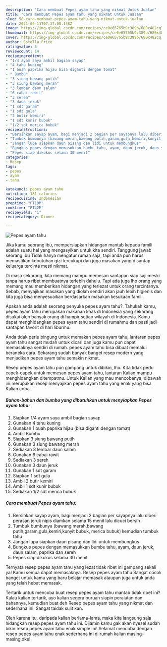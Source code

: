 ```yaml
---
description: "Cara membuat Pepes ayam tahu yang nikmat Untuk Jualan"
title: "Cara membuat Pepes ayam tahu yang nikmat Untuk Jualan"
slug: 58-cara-membuat-pepes-ayam-tahu-yang-nikmat-untuk-jualan
date: 2021-06-11T07:37:08.158Z
image: https://img-global.cpcdn.com/recipes/ce0e65765b9c389b/680x482cq70/pepes-ayam-tahu-foto-resep-utama.jpg
thumbnail: https://img-global.cpcdn.com/recipes/ce0e65765b9c389b/680x482cq70/pepes-ayam-tahu-foto-resep-utama.jpg
cover: https://img-global.cpcdn.com/recipes/ce0e65765b9c389b/680x482cq70/pepes-ayam-tahu-foto-resep-utama.jpg
author: Estella Price
ratingvalue: 3
reviewcount: 14
recipeingredient:
- "1/4 ayam saya ambil bagian sayap"
- "4 tahu kuning"
- "1 buah paprika hijau bisa diganti dengan tomat"
- " Bumbu"
- "3 siung bawang putih"
- "3 siung bawang merah"
- "3 lembar daun salam"
- "6 cabai rawit"
- "3 sereh"
- "3 daun jeruk"
- "1 sdt garam"
- "1 sdt gula"
- "2 butir kemiri"
- "1 sdt kunir bubuk"
- "1/2 sdt merica bubuk"
recipeinstructions:
- "Bersihkan sayap ayam, bagi menjadi 2 bagian per sayapnya lalu diberi perasan jeruk nipis diamkan selama 15 menit lalu dicuci bersih"
- "Tumbuk bumbunya (bawang merah,bawang putih,garam,gula,kemiri,kunyit bubuk, merica bubuk) kemudian tumbuk tahu"
- "Jangan lupa siapkan daun pisang dan lidi untuk membungkus"
- "Bungkus pepes dengan memasukkan bumbu tahu, ayam, daun jeruk, daun salam, paprika dan sereh"
- "Pepes siap dikukus selama 30 menit"
categories:
- Resep
tags:
- pepes
- ayam
- tahu

katakunci: pepes ayam tahu 
nutrition: 181 calories
recipecuisine: Indonesian
preptime: "PT19M"
cooktime: "PT42M"
recipeyield: "1"
recipecategory: Dinner

---
```



![Pepes ayam tahu](https://img-global.cpcdn.com/recipes/ce0e65765b9c389b/680x482cq70/pepes-ayam-tahu-foto-resep-utama.jpg)

Jika kamu seorang ibu, mempersiapkan hidangan mantab kepada famili adalah suatu hal yang mengasyikan untuk kita sendiri. Tanggung jawab seorang ibu Tidak hanya mengatur rumah saja, tapi anda pun harus memastikan kebutuhan gizi tercukupi dan juga masakan yang disantap keluarga tercinta mesti nikmat.

Di masa  sekarang, kita memang mampu memesan santapan siap saji meski tanpa harus ribet membuatnya terlebih dahulu. Tapi ada juga lho orang yang memang mau memberikan hidangan yang terlezat untuk orang tercintanya. Sebab, menyajikan masakan yang diolah sendiri akan jauh lebih higienis dan kita juga bisa menyesuaikan berdasarkan masakan kesukaan famili. 



Apakah anda adalah seorang penyuka pepes ayam tahu?. Tahukah kamu, pepes ayam tahu merupakan makanan khas di Indonesia yang sekarang disukai oleh banyak orang di hampir setiap wilayah di Indonesia. Kamu dapat menghidangkan pepes ayam tahu sendiri di rumahmu dan pasti jadi santapan favorit di hari liburmu.

Anda tidak perlu bingung untuk memakan pepes ayam tahu, lantaran pepes ayam tahu sangat mudah untuk dicari dan juga kamu pun dapat memasaknya sendiri di rumah. pepes ayam tahu bisa dibuat memalui beraneka cara. Sekarang sudah banyak banget resep modern yang menjadikan pepes ayam tahu semakin nikmat.

Resep pepes ayam tahu pun gampang untuk dibikin, lho. Kita tidak perlu capek-capek untuk memesan pepes ayam tahu, lantaran Kalian mampu menghidangkan ditempatmu. Untuk Kalian yang mau mencobanya, dibawah ini merupakan resep menyajikan pepes ayam tahu yang enak yang bisa Kalian coba.

<!--inarticleads1-->

##### Bahan-bahan dan bumbu yang dibutuhkan untuk menyiapkan Pepes ayam tahu:

1. Siapkan 1/4 ayam saya ambil bagian sayap
1. Gunakan 4 tahu kuning
1. Gunakan 1 buah paprika hijau (bisa diganti dengan tomat)
1. Ambil  Bumbu
1. Siapkan 3 siung bawang putih
1. Gunakan 3 siung bawang merah
1. Sediakan 3 lembar daun salam
1. Gunakan 6 cabai rawit
1. Sediakan 3 sereh
1. Gunakan 3 daun jeruk
1. Gunakan 1 sdt garam
1. Siapkan 1 sdt gula
1. Ambil 2 butir kemiri
1. Ambil 1 sdt kunir bubuk
1. Sediakan 1/2 sdt merica bubuk




<!--inarticleads2-->

##### Cara membuat Pepes ayam tahu:

1. Bersihkan sayap ayam, bagi menjadi 2 bagian per sayapnya lalu diberi perasan jeruk nipis diamkan selama 15 menit lalu dicuci bersih
1. Tumbuk bumbunya (bawang merah,bawang putih,garam,gula,kemiri,kunyit bubuk, merica bubuk) kemudian tumbuk tahu
1. Jangan lupa siapkan daun pisang dan lidi untuk membungkus
1. Bungkus pepes dengan memasukkan bumbu tahu, ayam, daun jeruk, daun salam, paprika dan sereh
1. Pepes siap dikukus selama 30 menit




Ternyata resep pepes ayam tahu yang lezat tidak ribet ini gampang sekali ya! Kamu semua dapat memasaknya. Resep pepes ayam tahu Sangat cocok banget untuk kamu yang baru belajar memasak ataupun juga untuk anda yang telah hebat memasak.

Tertarik untuk mencoba buat resep pepes ayam tahu mantab tidak ribet ini? Kalau kalian tertarik, ayo kalian segera buruan siapin peralatan dan bahannya, kemudian buat deh Resep pepes ayam tahu yang nikmat dan sederhana ini. Sangat taidak sulit kan. 

Oleh karena itu, daripada kalian berlama-lama, maka kita langsung saja hidangkan resep pepes ayam tahu ini. Dijamin kamu gak akan nyesel sudah bikin resep pepes ayam tahu enak simple ini! Selamat mencoba dengan resep pepes ayam tahu enak sederhana ini di rumah kalian masing-masing,oke!.

